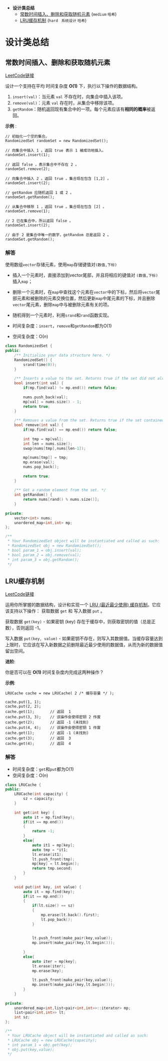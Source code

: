 * **设计类总结**
   * [常数时间插入、删除和获取随机元素](#常数时间插入删除和获取随机元素) (`medium` `哈希`)
   * [LRU缓存机制](#LRU缓存机制) (`hard ` `系统设计` `哈希`)

#  设计类总结


## 常数时间插入、删除和获取随机元素
[LeetCode链接](https://leetcode-cn.com/problems/insert-delete-getrandom-o1)

设计一个支持在平均 时间复杂度 **O(1)** 下，执行以下操作的数据结构。

1. `insert(val)`：当元素 `val` 不存在时，向集合中插入该项。
2. `remove(val)`：元素 `val` 存在时，从集合中移除该项。
3. `getRandom`：随机返回现有集合中的一项。每个元素应该有**相同的概率**被返回。

**示例** :

```
// 初始化一个空的集合。
RandomizedSet randomSet = new RandomizedSet();

// 向集合中插入 1 。返回 true 表示 1 被成功地插入。
randomSet.insert(1);

// 返回 false ，表示集合中不存在 2 。
randomSet.remove(2);

// 向集合中插入 2 。返回 true 。集合现在包含 [1,2] 。
randomSet.insert(2);

// getRandom 应随机返回 1 或 2 。
randomSet.getRandom();

// 从集合中移除 1 ，返回 true 。集合现在包含 [2] 。
randomSet.remove(1);

// 2 已在集合中，所以返回 false 。
randomSet.insert(2);

// 由于 2 是集合中唯一的数字，getRandom 总是返回 2 。
randomSet.getRandom();
```

### 解答

使用数组`vector`存储元素，使用`map`存储键值对`(数值,下标)`

* 插入一个元素时，直接添加到vector尾部，并且将相应的键值对 `(数值,下标)` 插入`map`；
* 删除一个元素时，在`map`中查找这个元素在`vector`中的下标，然后将`vector`尾部元素和被删除的元素交换位置，然后更新`map`中尾元素的下标，并且删除`vector`尾元素，删除`map`中与被删除元素有关的项。

* 随机得到一个元素时，利用`srand`和`rand`函数实现。



* 时间复杂度：`insert`，`remove`和`getRandom`都为O(1)
* 空间复杂度：O(*n*)
```c++
class RandomizedSet {
public:
    /** Initialize your data structure here. */
    RandomizedSet() {
        srand(time(0));
    }
    
    /** Inserts a value to the set. Returns true if the set did not already contain the specified element. */
    bool insert(int val) {
        if(mp.find(val) != mp.end()) return false;
        
        nums.push_back(val);
        mp[val] = nums.size() - 1;
        return true;
    }
    
    /** Removes a value from the set. Returns true if the set contained the specified element. */
    bool remove(int val) {
        if(mp.find(val) == mp.end()) return false;
        
        int tmp = mp[val];
        int len = nums.size();
        swap(nums[tmp],nums[len-1]);
        
        mp[nums[tmp]] = tmp;
        mp.erase(val);
        nums.pop_back();
        
        return true;
    }
    
    /** Get a random element from the set. */
    int getRandom() {
        return nums[rand() % nums.size()];
    }
    
private:
    vector<int> nums;
    unordered_map<int,int> mp;
};

/**
 * Your RandomizedSet object will be instantiated and called as such:
 * RandomizedSet obj = new RandomizedSet();
 * bool param_1 = obj.insert(val);
 * bool param_2 = obj.remove(val);
 * int param_3 = obj.getRandom();
 */
```

## LRU缓存机制

[LeetCode链接](https://leetcode-cn.com/problems/lru-cache/)

运用你所掌握的数据结构，设计和实现一个  [LRU (最近最少使用) 缓存机制](https://baike.baidu.com/item/LRU)。它应该支持以下操作： 获取数据 `get` 和 写入数据 `put` 。

获取数据 `get(key)` - 如果密钥 (key) 存在于缓存中，则获取密钥的值（总是正数），否则返回 -1。

写入数据 `put(key, value)` - 如果密钥不存在，则写入其数据值。当缓存容量达到上限时，它应该在写入新数据之前删除最近最少使用的数据值，从而为新的数据值留出空间。

**进阶**:

你是否可以在 **O(1)** 时间复杂度内完成这两种操作？

**示例**:

```
LRUCache cache = new LRUCache( 2 /* 缓存容量 */ );

cache.put(1, 1);
cache.put(2, 2);
cache.get(1);       // 返回  1
cache.put(3, 3);    // 该操作会使得密钥 2 作废
cache.get(2);       // 返回 -1 (未找到)
cache.put(4, 4);    // 该操作会使得密钥 1 作废
cache.get(1);       // 返回 -1 (未找到)
cache.get(3);       // 返回  3
cache.get(4);       // 返回  4
```

### 解答

* 时间复杂度：`get`和`put`都为O(1)
* 空间复杂度：O(*n*)

```c++
class LRUCache {
public:
    LRUCache(int capacity) {
        sz = capacity;
    }
    
    int get(int key) {
        auto it = mp.find(key);
        if(it == mp.end())
        {
            return -1;
        }
        else{
            auto it1 = mp[key];
            auto tmp = *it1;
            lt.erase(it1);
            lt.push_front(tmp);
            mp[key] = lt.begin();
            return tmp.second;
        }
    }
    
    void put(int key, int value) {
        auto it = mp.find(key);
        if(it == mp.end())
        {
            if(lt.size() == sz)
            {
                mp.erase(lt.back().first);
                lt.pop_back();
            }
                
            
            lt.push_front(make_pair(key,value));
            mp.insert(make_pair(key,lt.begin()));
            
        }
        else{
            auto iter = mp[key];
            lt.erase(iter);
            mp.erase(key);
            
            lt.push_front(make_pair(key,value));
            mp.insert(make_pair(key,lt.begin()));
        }
    }
    
private:
    unordered_map<int,list<pair<int,int>>::iterator> mp;
    list<pair<int,int>> lt;
    int sz;
};

/**
 * Your LRUCache object will be instantiated and called as such:
 * LRUCache obj = new LRUCache(capacity);
 * int param_1 = obj.get(key);
 * obj.put(key,value);
 */
```
